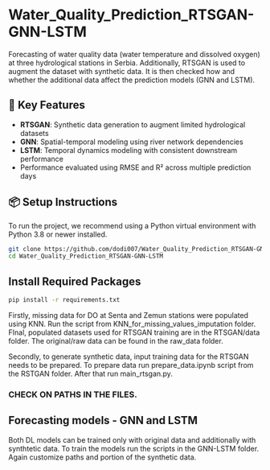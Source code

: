 # Water_Quality_Prediction_RTSGAN-GNN-LSTM
Forecasting of water quality data (water temperature and dissolved oxygen) at three hydrological stations in Serbia. Additionally, RTSGAN is used to augment the dataset with synthetic data. It is then checked how and whether the additional data affect the prediction models (GNN and LSTM).
## 🚀 Key Features
- **RTSGAN**: Synthetic data generation to augment limited hydrological datasets
- **GNN**: Spatial-temporal modeling using river network dependencies
- **LSTM**: Temporal dynamics modeling with consistent downstream performance
- Performance evaluated using RMSE and R² across multiple prediction days

## 📦 Setup Instructions

To run the project, we recommend using a Python virtual environment with Python 3.8 or newer installed.

```bash
git clone https://github.com/dodi007/Water_Quality_Prediction_RTSGAN-GNN-LSTM.git
cd Water_Quality_Prediction_RTSGAN-GNN-LSTM
```
## Install Required Packages
```bash
pip install -r requirements.txt
```
Firstly, missing data for DO at Senta and Zemun stations were populated using KNN. Run the script from KNN_for_missing_values_imputation folder. FInal, populated datasets used for RTSGAN training are in the RTSGAN/data folder.
The original/raw data can be found in the raw_data folder.

Secondly, to generate synthetic data, input training data for the RTSGAN needs to be prepared. To prepare data run prepare_data.ipynb script from the RSTGAN folder. After that run main_rtsgan.py.
### CHECK ON PATHS IN THE FILES.

## Forecasting models - GNN and LSTM
Both DL models can be trained only with original data and additionally with synthtetic data. To train the models run the scripts in the GNN-LSTM folder. Again customize paths and portion of the synthetic data.
